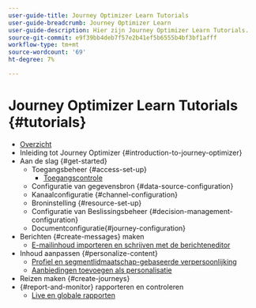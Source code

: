 ```yaml
---
user-guide-title: Journey Optimizer Learn Tutorials
user-guide-breadcrumb: Journey Optimizer Learn
user-guide-description: Hier zijn Journey Optimizer Learn Tutorials.
source-git-commit: e9f39bb4deb7f57e2b41ef5b6555b4bf3bf1afff
workflow-type: tm+mt
source-wordcount: '69'
ht-degree: 7%

---
```



# Journey Optimizer Learn Tutorials {#tutorials}

+ [Overzicht](/help/overview.md)
+ Inleiding tot Journey Optimizer {#introduction-to-journey-optimizer}
+ Aan de slag {#get-started}
   + Toegangsbeheer {#access-set-up}
      + [Toegangscontrole](/help/set-up-access/access-management.md)
   + Configuratie van gegevensbron {#data-source-configuration}
   + Kanaalconfiguratie {#channel-configuration}
   + Broninstelling {#resource-set-up}
   + Configuratie van Beslissingsbeheer {#decision-management-configuration}
   + Documentconfiguratie{#journey-configuration}
+ Berichten {#create-messages} maken
   + [E-mailinhoud importeren en schrijven met de berichteneditor](/help/create-messages/import-and-author-email-content.md)
+ Inhoud aanpassen {#personalize-content}
   + [Profiel en segmentlidmaatschap-gebaseerde verpersoonlijking](/help/personalize-content/profile-and-segment-membership-based-personalization.md)
   + [Aanbiedingen toevoegen als personalisatie](/help/personalize-content/add-offer-decisioning-to-messages.md)
+ Reizen maken {#create-journeys}
+ {#report-and-monitor} rapporteren en controleren
   + [Live en globale rapporten](/help/report-and-monitor/live-and-global-reports.md)
